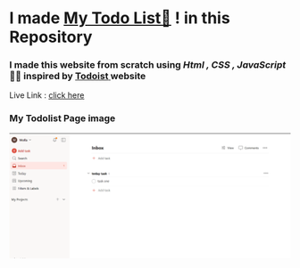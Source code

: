 # I made [ My Todo List📃](https://molla1441.github.io/TodoList/) ! in this Repository 

### I made this website from scratch using *Html , CSS , JavaScript* 🧑‍💻 inspired by [ **Todoist** ](https://app.todoist.com) website

Live Link : [click here](https://molla1441.github.io/TodoList/)

### My Todolist Page image 

![alt text](./assets/My_webpage_picture.png)





